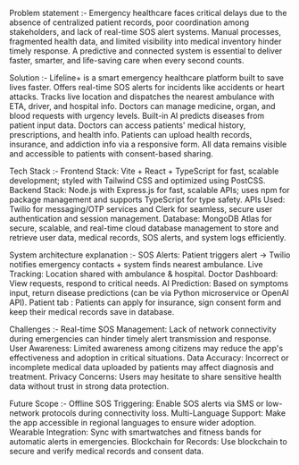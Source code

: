 Problem statement :-
Emergency healthcare faces critical delays due to the absence of centralized patient records, poor coordination among stakeholders, and lack of real-time SOS alert systems. Manual processes, fragmented health data, and limited visibility into medical inventory hinder timely response. A predictive and connected system is essential to deliver faster, smarter, and life-saving care when every second counts.

Solution :-
Lifeline+ is a smart emergency healthcare platform built to save lives faster.
Offers real-time SOS alerts for incidents like accidents or heart attacks.
Tracks live location and dispatches the nearest ambulance with ETA, driver, and hospital info.
Doctors can manage medicine, organ, and blood requests with urgency levels.
Built-in AI predicts diseases from patient input data.
Doctors can access patients' medical history, prescriptions, and health info.
Patients can upload health records, insurance, and addiction info via a responsive form.
All data remains visible and accessible to patients with consent-based sharing.

Tech Stack :- 
Frontend Stack: Vite + React + TypeScript for fast, scalable development;  styled with Tailwind CSS and optimized using PostCSS.
Backend Stack: Node.js with Express.js for fast, scalable APIs; uses npm for package management and supports TypeScript for type safety.
APIs Used: Twilio for messaging/OTP services and Clerk for seamless,  secure user authentication and session management.
Database: MongoDB Atlas for secure, scalable, and real-time cloud database management to store and retrieve user data, medical records, SOS alerts, and system logs efficiently.

System architecture explanation :-
SOS Alerts: Patient triggers alert → Twilio notifies emergency contacts + system finds nearest ambulance.
Live Tracking: Location shared with ambulance & hospital.
Doctor Dashboard: View requests, respond to critical needs.
AI Prediction: Based on symptoms input, return disease predictions (can be via Python microservice or OpenAI API).
Patient tab : Patients can apply for insurance, sign consent form and keep their medical records save in database.

Challenges :-
Real-time SOS Management: Lack of network connectivity during emergencies can hinder timely alert transmission and response.
User Awareness: Limited awareness among citizens may reduce the app's effectiveness and adoption in critical situations.
Data Accuracy: Incorrect or incomplete medical data uploaded by patients may affect diagnosis and treatment.
Privacy Concerns: Users may hesitate to share sensitive health data without trust in strong data protection.

Future Scope :-
Offline SOS Triggering: Enable SOS alerts via SMS or low-network protocols during connectivity loss.
Multi-Language Support: Make the app accessible in regional languages to ensure wider adoption.
Wearable Integration: Sync with smartwatches and fitness bands for automatic alerts in emergencies.
Blockchain for Records: Use blockchain to secure and verify medical records and consent data.

